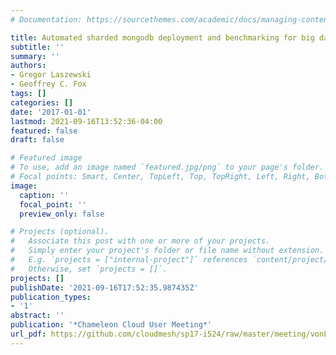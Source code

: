 ```yaml
---
# Documentation: https://sourcethemes.com/academic/docs/managing-content/

title: Automated sharded mongodb deployment and benchmarking for big data analysis
subtitle: ''
summary: ''
authors:
- Gregor Laszewski
- Geoffrey C. Fox
tags: []
categories: []
date: '2017-01-01'
lastmod: 2021-09-16T13:52:36-04:00
featured: false
draft: false

# Featured image
# To use, add an image named `featured.jpg/png` to your page's folder.
# Focal points: Smart, Center, TopLeft, Top, TopRight, Left, Right, BottomLeft, Bottom, BottomRight.
image:
  caption: ''
  focal_point: ''
  preview_only: false

# Projects (optional).
#   Associate this post with one or more of your projects.
#   Simply enter your project's folder or file name without extension.
#   E.g. `projects = ["internal-project"]` references `content/project/deep-learning/index.md`.
#   Otherwise, set `projects = []`.
projects: []
publishDate: '2021-09-16T17:52:35.987435Z'
publication_types:
- '1'
abstract: ''
publication: '*Chameleon Cloud User Meeting*'
url_pdf: https://github.com/cloudmesh/sp17-i524/raw/master/meeting/vonLaszewski-i524-mongodb.pdf
---
```

